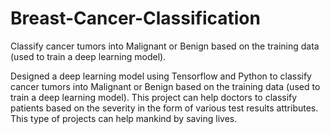 # Breast-Cancer-Classification
Classify cancer tumors into Malignant or Benign based on the training data (used to train a deep learning model).

Designed a deep learning model using Tensorflow and Python to classify cancer tumors into Malignant or Benign based on the training data (used to train a deep learning model). This project can help doctors to classify patients based on the severity in the form of various test results attributes. This type of projects can help mankind by saving lives.
